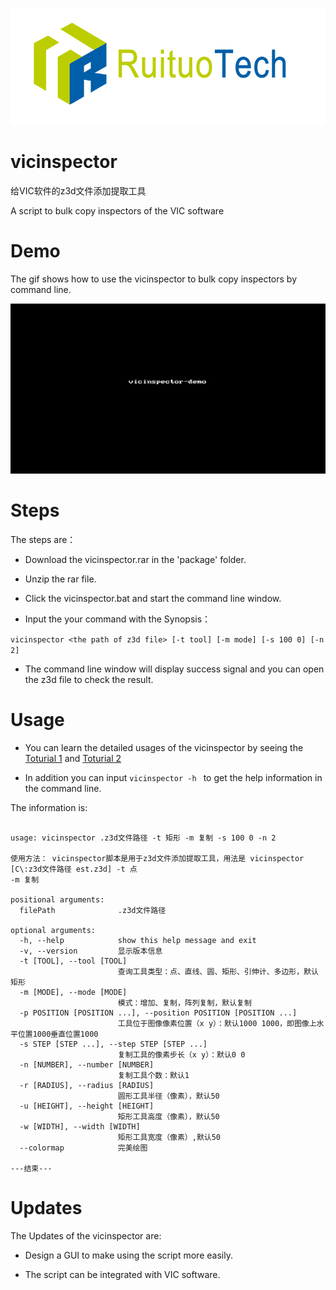 ![image](ruituo_logo.png)

# vicinspector

给VIC软件的z3d文件添加提取工具

A script to bulk copy inspectors of the VIC software

# Demo 

The gif shows how to use the vicinspector to bulk copy inspectors by command line.

![image](vicinspector-demo.gif)

# Steps

The steps are：

- Download the vicinspector.rar in the 'package' folder.

- Unzip the rar file.

- Click the vicinspector.bat and start the command line window.

- Input the your command with the Synopsis：

`vicinspector <the path of z3d file> [-t tool] [-m mode] [-s 100 0] [-n 2] `
  
 - The command line window will display success signal and you can open the z3d file to check the result.

# Usage

- You can learn the detailed usages of the vicinspector by seeing the [Toturial 1](https://www.bilibili.com/video/av43218925) and [Toturial 2](https://www.bilibili.com/video/av43317433)

- In addition you can input `vicinspector -h ` to get the help information in the command line.

The information is:

```

usage: vicinspector .z3d文件路径 -t 矩形 -m 复制 -s 100 0 -n 2

使用方法： vicinspector脚本是用于z3d文件添加提取工具，用法是 vicinspector [C\:z3d文件路径 est.z3d] -t 点
-m 复制

positional arguments:
  filePath              .z3d文件路径

optional arguments:
  -h, --help            show this help message and exit
  -v, --version         显示版本信息
  -t [TOOL], --tool [TOOL]
                        查询工具类型：点、直线、圆、矩形、引伸计、多边形，默认矩形
  -m [MODE], --mode [MODE]
                        模式：增加、复制，阵列复制，默认复制
  -p POSITION [POSITION ...], --position POSITION [POSITION ...]
                        工具位于图像像素位置（x y）：默认1000 1000，即图像上水平位置1000垂直位置1000
  -s STEP [STEP ...], --step STEP [STEP ...]
                        复制工具的像素步长（x y）：默认0 0
  -n [NUMBER], --number [NUMBER]
                        复制工具个数：默认1
  -r [RADIUS], --radius [RADIUS]
                        圆形工具半径（像素），默认50
  -u [HEIGHT], --height [HEIGHT]
                        矩形工具高度（像素），默认50
  -w [WIDTH], --width [WIDTH]
                        矩形工具宽度（像素）,默认50
  --colormap            完美绘图

---结束---

```

# Updates

The Updates of the vicinspector are:

- Design a GUI to make using the script more easily.

- The script can be integrated with VIC software.







